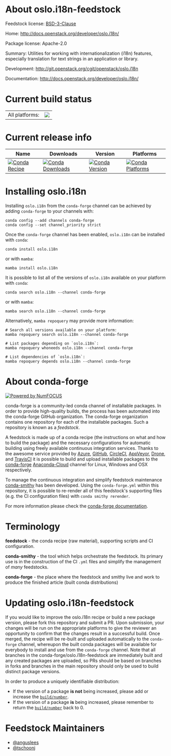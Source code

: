 About oslo.i18n-feedstock
=========================

Feedstock license: [BSD-3-Clause](https://github.com/conda-forge/oslo.i18n-feedstock/blob/main/LICENSE.txt)

Home: http://docs.openstack.org/developer/oslo.i18n/

Package license: Apache-2.0

Summary: Utilities for working with internationalization (i18n) features, especially translation for text strings in an application or library.

Development: http://git.openstack.org/cgit/openstack/oslo.i18n

Documentation: http://docs.openstack.org/developer/oslo.i18n/

Current build status
====================


<table><tr><td>All platforms:</td>
    <td>
      <a href="https://dev.azure.com/conda-forge/feedstock-builds/_build/latest?definitionId=3165&branchName=main">
        <img src="https://dev.azure.com/conda-forge/feedstock-builds/_apis/build/status/oslo.i18n-feedstock?branchName=main">
      </a>
    </td>
  </tr>
</table>

Current release info
====================

| Name | Downloads | Version | Platforms |
| --- | --- | --- | --- |
| [![Conda Recipe](https://img.shields.io/badge/recipe-oslo.i18n-green.svg)](https://anaconda.org/conda-forge/oslo.i18n) | [![Conda Downloads](https://img.shields.io/conda/dn/conda-forge/oslo.i18n.svg)](https://anaconda.org/conda-forge/oslo.i18n) | [![Conda Version](https://img.shields.io/conda/vn/conda-forge/oslo.i18n.svg)](https://anaconda.org/conda-forge/oslo.i18n) | [![Conda Platforms](https://img.shields.io/conda/pn/conda-forge/oslo.i18n.svg)](https://anaconda.org/conda-forge/oslo.i18n) |

Installing oslo.i18n
====================

Installing `oslo.i18n` from the `conda-forge` channel can be achieved by adding `conda-forge` to your channels with:

```
conda config --add channels conda-forge
conda config --set channel_priority strict
```

Once the `conda-forge` channel has been enabled, `oslo.i18n` can be installed with `conda`:

```
conda install oslo.i18n
```

or with `mamba`:

```
mamba install oslo.i18n
```

It is possible to list all of the versions of `oslo.i18n` available on your platform with `conda`:

```
conda search oslo.i18n --channel conda-forge
```

or with `mamba`:

```
mamba search oslo.i18n --channel conda-forge
```

Alternatively, `mamba repoquery` may provide more information:

```
# Search all versions available on your platform:
mamba repoquery search oslo.i18n --channel conda-forge

# List packages depending on `oslo.i18n`:
mamba repoquery whoneeds oslo.i18n --channel conda-forge

# List dependencies of `oslo.i18n`:
mamba repoquery depends oslo.i18n --channel conda-forge
```


About conda-forge
=================

[![Powered by
NumFOCUS](https://img.shields.io/badge/powered%20by-NumFOCUS-orange.svg?style=flat&colorA=E1523D&colorB=007D8A)](https://numfocus.org)

conda-forge is a community-led conda channel of installable packages.
In order to provide high-quality builds, the process has been automated into the
conda-forge GitHub organization. The conda-forge organization contains one repository
for each of the installable packages. Such a repository is known as a *feedstock*.

A feedstock is made up of a conda recipe (the instructions on what and how to build
the package) and the necessary configurations for automatic building using freely
available continuous integration services. Thanks to the awesome service provided by
[Azure](https://azure.microsoft.com/en-us/services/devops/), [GitHub](https://github.com/),
[CircleCI](https://circleci.com/), [AppVeyor](https://www.appveyor.com/),
[Drone](https://cloud.drone.io/welcome), and [TravisCI](https://travis-ci.com/)
it is possible to build and upload installable packages to the
[conda-forge](https://anaconda.org/conda-forge) [Anaconda-Cloud](https://anaconda.org/)
channel for Linux, Windows and OSX respectively.

To manage the continuous integration and simplify feedstock maintenance
[conda-smithy](https://github.com/conda-forge/conda-smithy) has been developed.
Using the ``conda-forge.yml`` within this repository, it is possible to re-render all of
this feedstock's supporting files (e.g. the CI configuration files) with ``conda smithy rerender``.

For more information please check the [conda-forge documentation](https://conda-forge.org/docs/).

Terminology
===========

**feedstock** - the conda recipe (raw material), supporting scripts and CI configuration.

**conda-smithy** - the tool which helps orchestrate the feedstock.
                   Its primary use is in the construction of the CI ``.yml`` files
                   and simplify the management of *many* feedstocks.

**conda-forge** - the place where the feedstock and smithy live and work to
                  produce the finished article (built conda distributions)


Updating oslo.i18n-feedstock
============================

If you would like to improve the oslo.i18n recipe or build a new
package version, please fork this repository and submit a PR. Upon submission,
your changes will be run on the appropriate platforms to give the reviewer an
opportunity to confirm that the changes result in a successful build. Once
merged, the recipe will be re-built and uploaded automatically to the
`conda-forge` channel, whereupon the built conda packages will be available for
everybody to install and use from the `conda-forge` channel.
Note that all branches in the conda-forge/oslo.i18n-feedstock are
immediately built and any created packages are uploaded, so PRs should be based
on branches in forks and branches in the main repository should only be used to
build distinct package versions.

In order to produce a uniquely identifiable distribution:
 * If the version of a package **is not** being increased, please add or increase
   the [``build/number``](https://docs.conda.io/projects/conda-build/en/latest/resources/define-metadata.html#build-number-and-string).
 * If the version of a package **is** being increased, please remember to return
   the [``build/number``](https://docs.conda.io/projects/conda-build/en/latest/resources/define-metadata.html#build-number-and-string)
   back to 0.

Feedstock Maintainers
=====================

* [@anguslees](https://github.com/anguslees/)
* [@tschoonj](https://github.com/tschoonj/)

